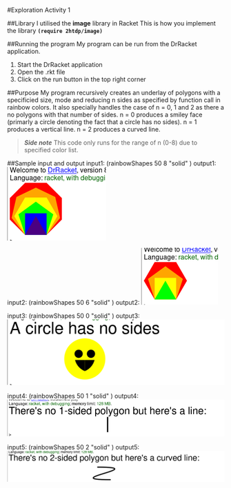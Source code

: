 #Exploration Activity 1


##Library
I utilised the **image** library in Racket
This is how you implement the library
**`(require 2htdp/image)`**


##Running the program
My program can be run from the DrRacket application. 

  1. Start the DrRacket application 
  2. Open the .rkt file 
  3. Click on the run button in the top right corner
  
  
##Purpose
My program recursively creates an underlay of polygons with a specificied size, mode and reducing n sides as specified by function call in rainbow colors.
It also specially handles the case of n = 0, 1 and 2 as there a no polygons with that number of sides.
n = 0 produces a smiley face (primarly a circle denoting the fact that a circle has no sides).
n = 1 produces a vertical line.
n = 2 produces a curved line.

> ***Side note*** This code only runs for the range of n (0-8) due to specified color list.


##Sample input and output
input1: (rainbowShapes 50 8 "solid" )
output1: 
![Screenshot](Sample1.png)

input2: (rainbowShapes 50 6 "solid" )
output2:
![Screenshot](Sample2.png)

input3: (rainbowShapes 50 0 "solid" )
output3: 
![Screenshot](Sample3.png)

input4: (rainbowShapes 50 1 "solid" )
output4: 
![Screenshot](Sample4.png)

input5: (rainbowShapes 50 2 "solid" )
output5: 
![Screenshot](Sample5.png)


